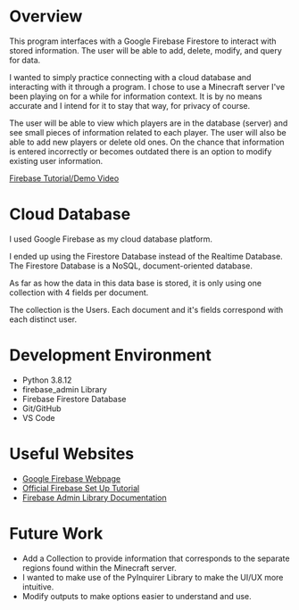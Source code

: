 # Overview

This program interfaces with a Google Firebase Firestore to interact with stored information. The user will be able to add, delete, modify, and query for data.

I wanted to simply practice connecting with a cloud database and interacting with it through a program. I chose to use a Minecraft server I've been playing on for a while for information context. It is by no means accurate and I intend for it to stay that way, for privacy of course. 

The user will be able to view which players are in the database (server) and see small pieces of information related to each player. The user will also be able to add new players or delete old ones. On the chance that information is entered incorrectly or becomes outdated there is an option to modify existing user information.

[Firebase Tutorial/Demo Video](https://youtu.be/t5K6fRkKXx4)

# Cloud Database

I used Google Firebase as my cloud database platform.

I ended up using the Firestore Database instead of the Realtime Database. The Firestore Database is a NoSQL, document-oriented database.

As far as how the data in this data base is stored, it is only using one collection with 4 fields per document.

The collection is the Users. Each document and it's fields correspond with each distinct user.

# Development Environment

* Python 3.8.12
* firebase_admin Library
* Firebase Firestore Database
* Git/GitHub
* VS Code

# Useful Websites

* [Google Firebase Webpage](https://firebase.google.com)
* [Official Firebase Set Up Tutorial](https://firebase.google.com/docs/firestore/quickstart)
* [Firebase Admin Library Documentation](https://firebase.google.com/docs/reference/admin/python/firebase_admin)

# Future Work

* Add a Collection to provide information that corresponds to the separate regions found within the Minecraft server.
* I wanted to make use of the PyInquirer Library to make the UI/UX more intuitive.
* Modify outputs to make options easier to understand and use.
